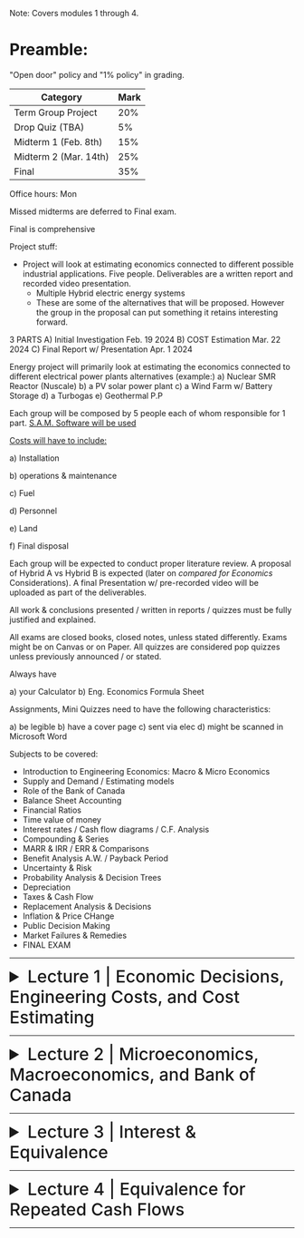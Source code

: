 Note: Covers modules 1 through 4.

# Preamble:

"Open door" policy and "1% policy" in grading.

| Category                     | Mark   |
|------------------------------|--------|
| Term Group Project           | 20%    |
| Drop Quiz (TBA)              | 5%     |
| Midterm 1 (Feb. 8th)         | 15%    |
| Midterm 2 (Mar. 14th)        | 25%    |
| Final                        | 35%    |

Office hours: Mon

Missed midterms are deferred to Final exam.

Final is comprehensive

Project stuff:

- Project will look at estimating economics connected to different possible industrial applications. Five people. Deliverables are a written report and recorded video presentation.
  - Multiple Hybrid electric energy systems
  - These are some of the alternatives that will be proposed. However the group in the proposal can put something it retains interesting forward.
 
3 PARTS
A) Initial Investigation Feb. 19 2024
B) COST Estimation Mar. 22 2024
C) Final Report w/ Presentation Apr. 1 2024

Energy project will primarily look at estimating the economics connected to different electrical power plants alternatives (example:)
a) Nuclear SMR Reactor (Nuscale)
b) a PV solar power plant
c) a Wind Farm w/ Battery Storage
d) a Turbogas
e) Geothermal P.P

Each group will be composed by 5 people each of whom responsible for 1 part. [S.A.M. Software will be used](https://sam.nrel.gov/)

<ins>Costs will have to include:</ins>

a) Installation

b) operations & maintenance

c) Fuel

d) Personnel

e) Land

f) Final disposal

Each group will be expected to conduct proper literature review. A proposal of Hybrid A vs Hybrid B is expected (later on *compared for Economics* Considerations). A final Presentation w/ pre-recorded video will be uploaded as part of the deliverables.

All work & conclusions presented / written in reports / quizzes must be fully justified and explained.

All exams are closed books, closed notes, unless stated differently. Exams might be on Canvas or on Paper. All quizzes are considered pop quizzes unless previously announced / or stated.

Always have

a) your Calculator
b) Eng. Economics Formula Sheet

Assignments, Mini Quizzes need to have the following characteristics:

a) be legible
b) have a cover page
c) sent via elec
d) might be scanned in Microsoft Word

Subjects to be covered:

- Introduction to Engineering Economics: Macro & Micro Economics
- Supply and Demand / Estimating models
- Role of the Bank of Canada
- Balance Sheet Accounting
- Financial Ratios
- Time value of money
- Interest rates / Cash flow diagrams / C.F. Analysis
- Compounding & Series
- MARR & IRR / ERR & Comparisons
- Benefit Analysis A.W. / Payback Period
- Uncertainty & Risk
- Probability Analysis & Decision Trees
- Depreciation
- Taxes & Cash Flow
- Replacement Analysis & Decisions
- Inflation & Price CHange
- Public Decision Making
- Market Failures & Remedies
- FINAL EXAM

---

<details>
  <summary style="font-size: 30px; font-weight: 500; cursor: pointer;">Lecture 1 | Economic Decisions, Engineering Costs, and Cost Estimating</summary>

# A Sea of Problems

Problems can be classified by levels of difficulty
- Simple (do not require much time or effort)
- Intermediate (primarily economic)
- Complex (mix of economic, political, and social/ethical)

# The Role of Engineering Economic Analysis

Engineering economic analysis is most suitable for intermediate problems and the economic aspects of complex problems. Such problems have the following characteristics:

1. The problem is *important* enough to justify serious thought and effort.
2. The problem can't be worked out in one's head-that is, a careful analysis *requires that we organize* the problem and all the various consequences.
3. The problem has economic aspects that are important in reaching a decision.

# The Decision-Making Process

![decision making](../static/EE_1_1.png)

## 1) Recognize the Problem - Once we are aware of the problem, we solve it as best we can

## 2) Define the goal or objective - The goal can be a grand, overall goal of a person or a firm, or it may be narrow and specific

## 3) Assemble Relevant Data - Obtaining information through market research or other data gathering is required. The time horizon of the problem (i.e. how long would it take to solve) must be assembled. A firm’s own accounting system is recognized as valuable data. Must also include financial consequences (costs and benefits):

- Market consequences
- Extra-market consequences
- Intangible consequences

## 4) Identify Feasible Alternatives
- Unless the best alternative is considered, the result will *always* be less than ideal
- Two types of alternatives are sometimes ignored:
  - Do-nothing” alternative
  - Unglamorous alternatives
- Ensure that all alternatives have been listed
- Impractical alternatives may lead to a better possibility

## 5) Select the Criteria for Determining the Best Alternative
- Define what we mean by “best” (i.e. term is variable and STC depending on problem)
- There must be at least one criterion, or a set of criteria, to evaluate which alternative is best
  - Ex. Maximum profit, minimize unemployment, create minimal disturbance to the environment, etc.

## 6) Construct a Model

The objective, relative data, feasible alternatives, and selection standards of the problem must be merged. In economic decision-making, this model is usually **mathematical.**

## 7) Predict the Outcomes for Each Alternative

To choose the best alternative, the outcomes for each alternative must be stated in a *comparable* way. 

The consequences of each alternative are usually evaluated in monetary terms, categorized by:

- Market consequences-where established market prices are available
- Extra-market consequences-no direct market prices, so priced indirectly
- Intangible consequences-valued by judgment, not monetary prices

In the short-term, costs and benefits can be considered to occur at the same time. A cash flow diagram is used to represent the timing of various costs and benefits. For longer-term problems, a common mistake is to assume that the current situation will be unchanged if the do-nothing alternative is chosen. *For example*, current profits may shrink or vanish as a result of the actions of competitors and the expectations of customers

## 8) Choose the Best Alternative

The right choice is the one that best meets the criteria after we have considered both the numerical and intangible consequences. Since intangible consequences are left out of the numerical calculations, they should be introduced into the decision-making at this point.

## 9) Audit the Results

An audit of the results is a comparison of what happened against the predictions.

Audits help *keep a project on track*, help *future estimates and assumptions*, and *provide an incentive* to give accurate estimates

# Ethics

Ethics can be described as **distinguishing right and wrong when making decisions**
- Establishing beliefs and moral obligations
- Defining values and fairness
- Determining duties and guidelines for conduct

Ethical decision-making requires:
- an understanding of the “context” of the problem,
- the possible choices, and
- the outcomes of each choice

## Ethical Dimensions in Decision-Making

In Canada, provincial and territorial associations of professional engineers are responsible for the regulation of the practice of engineering (Engineers Canada). For all engineers, difficulties arise when their actions are contrary to these written or internal codes.

## The Environment We Live In
The decision maker must ask who incurs the costs for the project and who receives the benefits. Ethical issues can be particularly difficult because there are often stakeholders with opposing viewpoints, and some of the data may be uncertain and hard to quantify.

(E.g., protecting the habitat of an endangered species versus flood-control projects that protect people, animals, and structures)

## Safety & Cost
Some of the most common and most difficult ethical dilemmas involve trade-offs between safety and cost. If a product is "too safe," it will be too expensive and it will not be used. And sometimes the cost is borne by one party and the risk by another. A balance must be struck between safety and cost.

## Emerging Issues and "Solutions"

Governments have prevented, limited, and exposed financial wrongdoing within corporations as a result of the latter breaching laws.

Globalization is an area of increasing importance within ethical considerations

## Importance of Ethics In Engineering and Engineering Economy

Mistakes can still be made even while acting ethically. The engineers' duty to speak out, within, and beyond their company is neccessary to protect the public.

# Engineering Decision Making for Current Costs
- If a decision is one where the results are known in a short period of time, it can be determined by:
  - Adding up costs and benefits between alternatives
  - Thereby, one can determine the best alternative

Example: (Tile for Plant Floor—fixed output)
- 1000 m<sup>2</sup>
- Tile A costs:
  - Purchase: $52/m<sup>2</sup>; Installation: $37,000
- Tile B costs:
  - Purchase: $63/m<sup>2</sup>; Installation: $28,000

Select Tile A to minimize cost for fixed output

![costs](../static/EE_1_2.png)

# Engineering Costs

## Fixed, Variable, Marginal, and Average Costs
- **Fixed**: Constant, unchanging costs
- **Variable**: Depends on the level of output or activity
- **Marginal**: Variable cost for one more unit
- **Average**: Total cost divided by the number of units
- **Break-even point**: The level of activity at which the total cost of providing the product, good, or service is equal to the revenue generated
- **Profit region**: Values of the variable x greater than the break-even point, where total revenue is greater than total costs
- **Loss region**: Values of the variable x less than the break-even point, where total cost is greater than total revenue

![costs](../static/EE_1_3.png)

### Problem
- A company operates a summer camp. The following cost data for a 12-week summer camp is as follows:
  - Charge per camper =$400/week
  - Variable cost per camper = $220/week
  - Fixed costs = $240,000 per summer season
  - Capacity per week = 200 campers

Determine the following:
- The total number of campers to breakeven for the season
- The profit if the camp is operated at 90% capacity
- The additional profit that can be made if a discount of $100 per week is given for another 10 campers

**a)** To break-even,

Total costs = Total revenue

240,000 + 220 (12)x = 400 (12)x

x = 240,000/ {(400 – 220)(12)} = 111 campers

**b)** 90% capacity

Number of campers = 0.90 (200) = 180

Profit = 180 (400) 12 – {240,000 + 180(12)(220) = $188,800

**c)** Additional profit = 10(12)(400 – 100) – 10(12)(220) = $9,600

- **Sunk Costs**
  - Money already spent due to a past decision
  - Should be disregarded in engineering economic analysis
- **Opportunity Costs**
  - The costs associated with a resource being used for an alternate task
  - Sometimes referred to as "forgone opportunity costs"
  - "An opportunity cost is the benefit that is forgone by engaging a business resource in a chosen activity instead of engaging that same resource in a forgone activity."
- **Recurring and Non-Recurring Costs**
  - Recurring: A cost that reoccurs at regular intervals
  - Non-recurring : One-of-a-kind cost recurring at irregular intervals
- **Incremental Costs**
  - Incremental: Cost differences between alternatives
- **Cash Costs versus Book Costs**
  - Cash costs: require a cash transaction out of one person’s pocket into the pocket of someone else
  - Book costs are recorded but are not transactions
    - Do not represent cash flows, thus are not included in engineering economic analysis
- **Life-Cycle Costs**
  - Designing products, goods, and services with a full and explicit recognition of the associated costs over their life cycles
  - Two key concepts:
    - The later a design change is made, the higher the cost
    - Decisions made early in the life cycle tend to “lock in” costs that will be incurred later

![life-cycle costs](../static/EE_1_4.png)

# Cost Estimating

**Types of Estimates**

- Rough Estimates
  - Quick/easy, high-level estimates where accuracy varies widely (accuracy of −30% to +60%)
- Budget Estimates
  - Used for budgeting projects where the accuracy is better than a rough estimate due to the extra effort used to make a determination (accuracy of −15% to +20%)
- Detailed Estimates
  - Estimates made from detailed designs using quantitative models and vendor quotes. High level of accuracy (accuracy of −3% to +5%)

**Difficulties in Estimation**

- One-of-a-Kind Estimates
  - First-run projects and projects that have never been done before
- Time and Effort Available
  - Human resources and time available for making estimates
 
## Estimating Models

- Per-Unit Model
  - Uses a per-unit factor (e.g., cost per square ft)
- Segmenting Model
  - “Divide and conquer” approach
  - Individual and component estimates are added together
- Cost Indexes
  - Historical change in costs as a ration relationship

![equations](../static/EE_1_5.png)

- Power-Sizing Model
  - Used to “scale up” or “scale down” known costs

![equations](../static/EE_1_6.png)

Where x is the power-sizing component
- x = 1.0 shows a linear power sizing component
- x < 1.0 shows the “economies” of scale
  - i.e., the more you buy, the cheaper per unit
- x > 1.0 shows a “diseconomies” of scale

- Triangulation
  - Approaching the estimate using different sources of data or different quantitative models to confirm the value initially calculated
- Improvement and the Learning Curve
  - A percentage or rate at which output is increased due to repetition
  
𝑇<sub>𝑁</sub> = 𝑇<sub>𝑖𝑛𝑖𝑡𝑖𝑎𝑙</sub> × 𝑁<sup>𝑏</sup>

- 𝑇<sub>𝑁</sub> = time required for Nth unit of production
- 𝑇<sub>𝑖𝑛𝑖𝑡𝑖𝑎𝑙</sub> = time required for the first unit of production
- 𝑁 = number of completed units
- 𝑏 = learning curve exponent

![equations](../static/EE_1_7.png)

• The Learning Curve: Problem
• In a complex assembly operation, it is found the learning curve rate is
70%. The standard time of 3 minutes per assembly is reached after the
110th unit.
• Calculate the time required for the very first unit.
• Calculate the time required for the 200th unit.

![solution](../static/EE_1_8.png)

## Estimating Benefits

Economic analysis often requires considering the benefits as well as the costs.

- Many of the same methods used to calculate costs can be used to calculate benefits
- Benefits are typically in the future, which sometimes makes them more difficult to estimate

# Cash Flow Diagrams
- Drawing a Cash Flow Diagram
- The Cash Flow Diagram (CFD) shows when all cash flows occur
- Look at Figure 1-7 and the $100 positive cash flow at the end of Period 2
- In a CFD, the end of Period N is always the same time as the beginning of Period N+1

![cashflowdiagram](../static/EE_1_9_1.png)

![cashflowdiagram](../static/EE_1_9_2.png)

## Categories of Cash Flow
- First cost: Expense of building or of buying and installing
- Operations and maintenance (O&M): Annual expense, such as electricity, labor, and minor repairs
- Salvage value: Receipt at project termination for sale or transfer of the equipment (can be a salvage cost)
- Revenues: Annual receipts due to sale of products or services
- Overhaul: Major capital expenditure that occurs during the life of the asset

</details>

---

<details>
  <summary style="font-size: 30px; font-weight: 500; cursor: pointer;">Lecture 2 | Microeconomics, Macroeconomics, and Bank of Canada</summary>

# Outline
- Differentiate between Microeconomics and Macroeconomics
- Learn the main principles of Microeconomics and Macroeconomics
- Understand the laws of supply and demand, price elasticity, utility theory
- Understand the role of Bank of Canada

# Macroeconomics vs. Microeconomics
| **MICROECONOMIC QUESTIONS** | **MACROECONOMIC QUESTIONS** |
|-------------------------|-------------------------|
| Go to business school or take a job? | How many people are employed in the economy as a whole? |
| What determines the salary offered by Citibank to John Smith, a new Columbia MBA? | What determines the overall salary levels paid to workers in a given year? |
| What determines the cost to a university or college of offering a new course? | What determines the overall level of prices in the economy as a whole? |
| What government policies should be adopted to make it easier for low-income students to attend college? | What government policies should be adopted to promote full employment and growth in the economy as a whole? |
| What determines whether Citibank opens a new office in Shanghai? | What determines the overall trade in goods, services and financial assets between the U.S. and the rest of the world? |

- Microeconomics focuses on how decisions are made by individuals and firms and the consequences of those decisions.
  - Example: How much it would cost for a university or college to offer a new course ─ the cost of the instructor’s salary, the classroom facilities, the class materials, and so on. Having determined the cost, the school can then decide whether or not to offer the course by weighing the costs and benefits.
- Macroeconomics examines the aggregate behavior of the economy (i.e. how the actions of all the individuals and firms in the economy interact to produce a particular level of economic performance as a whole).
  - Example: Overall level of prices in the economy (how high or how low they are relative to prices last year) rather than the price of a particular good or service.

# Microeconomics – Main Concepts
- Scarcity and rivalry
- Supply, demand and equilibrium
- Price elasticity
- Incentives and behaviors
- Utility theory
- Production theory
- Law of diminishing returns
- Law of increasing returns to scale
- Economic shortage and surplus
- Principle of comparative advantage
- Production possibilities
- Profit

## Individual Choice: The Core of Economics
- A resource is anything that can be used to produce something else.
  - Ex.: Land, labor, physical capital, human capital
- Resources are scarce—the quantity available isn’t large enough to satisfy all productive uses.
  - Ex.: Petroleum, lumber, intelligence
- Individual choice is the decision by an individual about what to do, which necessarily involves a decision about what not to do.
- Principles behind the individual choices include the following:
  - Resources are scarce.
  - The real cost of something is what you must give up to get it.
  - “How much?” is a decision at the margin.
  - People usually take advantage of opportunities to make themselves better off.

# Supply, Demand and Equilibrium
- The law of demand states that quantity purchased varies inversely with price. In other words, the higher the price, the lower the quantity demanded.
- The law of supply says that as the price of an item goes up, suppliers will attempt to maximize their profits by increasing the number of items for sale.
- Focuses on supply and demand as the driving forces behind the production, pricing, and consumption of goods and services.
- Consumers and producers of a good vary the price and quantity of the good traded between them until price hits an
- **equilibrium point**: total quantity of the goods demanded = total quantity of the goods supplied

![s&d](../static/EE_2_1_1.png)

![s&d](../static/EE_2_1_2.png)

![s&d](../static/EE_2_1_3.png)

## Price Elasticity of Demand
- An economic measure of the change in the quantity demanded or purchased of a product in relation to its price change.

Price Elasticity of Demand = % Change in Quantity Demanded / % Change in Price

- Price Elasticity of Demand < 1  => inelastic
  - e.g. oil, cigarettes
- Price Elasticity of Demand > 1  => elastic
  -  e.g. restaurant meals

![price elasticity demand](../static/EE_2_2_1.png)

## Price Elasticity of Supply
- An economic measure of the responsiveness to the supply of a good or service after a change in its market price. The supply of a good will increase when its price rises and will decrease when its price decreases.

Price Elasticity of Supply = % Change in Quantity Supply / % Change in Price

- Price Elasticity of Supply < 1  => inelastic
- Price Elasticity of Supply > 1  => elastic

![price elasticity supply](../static/EE_2_2_2.png)

# Incentives and Behaviors
- Focuses on situations that motivate individuals or firms to behave in a certain way. Has two types:
  - Positive incentives
    - E.g., rewards and payments, social status, etc.
  - Disincentives or negative incentive
    - Fines and taxes
  - Incentives could backfire.
    - Paying people to donate blood.
    - Fining people if they are late to pick up their children from day-care.

## Utility Theory
Consumers will choose to purchase goods that will maximize their “utility,” depending on how much money they have available to spend.
- Usefulness, worth, values, benefit, satisfaction or happiness.

![law of increasing/decreasing](../static/EE_2_3.png)

# Macroeconomics – Main Concepts
- Circular Flow of Income
- Gross Domestic Product
- Measuring growth
- Unemployment
- Prices and inflation
- Aggregate demand and supply
- Labor productivity
- Recessions and expansions
- Macroeconomic policies


![circular flow model](../static/EE_2_4.png)


## Macroeconomics vs. Microeconomics
In macroeconomics, the behavior of the whole macroeconomy is, indeed, greater than the sum of individual actions and market outcomes.
- Example: **Paradox of thrift**: when families and businesses are worried about the possibility of economic hard times, they prepare by cutting their spending.
- This reduction in spending depresses the economy as consumers spend less and businesses react by laying off workers.
- As a result, families and businesses may end up worse off than if they hadn’t tried to act responsibly by cutting their spending.

Economic activity is measured using Gross Domestic Product (GDP). **Gross Domestic Product** is the market value of the final goods and services produced in a country during a given period.

## Macroeconomics: Theory and Policy
- In a **self-regulating economy**, problems such as unemployment are **resolved without government intervention**, through the working of the **invisible hand**.
- According to **Keynesian economics**, economic slumps are caused by inadequate spending and they can be mitigated by government intervention.
- **Monetary policy** uses changes in the quantity of money to alter interest rates and affect overall spending.
- **Fiscal policy** uses changes in government spending and taxes to affect overall spending.

# The Business Cycle
- The **business cycle** is the short-run alternation between economic downturns and economic upturns.
- A **depression** is a very deep and prolonged downturn.
- **Recessions** are periods of economic downturns when output and employment are falling.
- **Expansions**, sometimes called recoveries, are periods of economic upturns when output and employment are rising.
- The point at which the economy turns from expansion to recession is a **business-cycle peak**.
- The point at which the economy turns from recession to expansion is a **business-cycle trough**.

![business cycle](../static/EE_2_5_1.png)

![recessions + expansions](../static/EE_2_5_2.png)

![canada unemployment rate](../static/EE_2_5_3.png)

![us unemployment rate](../static/EE_2_5_4.png)

## Taming the Business Cycle
- Policy efforts undertaken to reduce the severity of recessions are called **stabilization policy**.
- One type of stabilization policy is **monetary policy**: changes in the quantity of money or the interest rate.
- The second type of stabilization policy is **fiscal policy**: changes in tax policy or government spending, or both.

## Central Banks
- A central bank is a financial institution that is responsible for overseeing the monetary system and policy of a nation or group of nations, regulating its money supply, and setting interest rates.
- Central banks enact monetary policy, by easing or tightening the money supply and availability of credit, central banks seek to keep a nation's economy on an even keel.
- A central bank sets requirements for the banking industry, such as the amount of cash reserves banks must maintain vis-à-vis their deposits. A central bank can be a lender of last resort to troubled financial institutions and even governments.
- The critical feature of a central bank—distinguishing it from commercial banks—is its legal monopoly status, which gives it the privilege to issue banknotes and cash. Private commercial banks are only permitted to issue demand liabilities, such as checking deposits.

### The Bank of Canada:
Main areas of responsibility
- The Bank of Canada is the nation's central bank. Its principal role is "to promote the economic and financial welfare of Canada"
- Monetary policy: The Bank influences the supply of money circulating in the economy, using its monetary policy framework to keep inflation low and stable.
- Financial system: The Bank promotes safe, sound and efficient financial systems, within Canada and internationally, and conducts transactions in financial markets in support of these objectives.
- Currency: The Bank designs, issues and distributes Canada’s bank notes.
- Funds management: The Bank is the "fiscal agent" for the Government of Canada, managing its public debt programs and foreign exchange reserves.
- Retail payments supervision: Under the Retail Payment Activities Act, the Bank will be responsible for supervising payment service providers.
</details>

---

<details>
  <summary style="font-size: 30px; font-weight: 500; cursor: pointer;">Lecture 3 | Interest & Equivalence</summary>

# The Role of Accounting
- Engineering economy focuses on the financial aspects of projects, whereas accounting focuses on the financial aspects of firms
- Three functions within businesses:
    1) Engineering economics: Analyzes economic impact of alternatives and projects over their life cycles
    2) Accounting: Determines the dollar impact of past decisions, reports on the economic viability of a unit or firm, and evaluates potential funding sources
    3) Management: Allocates available investment funds to projects, evaluates unit and firm performance, allocates resources, and selects and directs personnel
 
## Accounting for Business Transactions
- A business transaction involves two parties and the exchange of dollars (or the promise of dollars) for a product or service
  - Accounting functions:
    - Records, analyzes, and reports on transactions
    - Summarizes and analyzes financial data
    - Provides data for general accounting and cost accounting

# Primary Accounting Statements
- Balance sheet:
  - A firm’s financial condition at a specific time
  - Lists a firm’s assets, liabilities, and equity
- Income statement:
  - A firm’s performance over a period of time

## Balance Sheet

![balance sheet](../static/EE_3_1.png)

- Assets: Owned by the firm and have monetary value
- Liabilities: Dollar claims against the firm
  - Short-term (current): Due within one year
  - Long-term: Longer due dates (mortgages, bonds, loans, etc.)
- Equity (or net worth): represents funding from the firm and its owners (the shareholders)
  - At any point in time the difference between the total worth minus what is owed
- Fundamental accounting equation:
  - Assets = Liabilities + Equity
 
### Accounting

- For Engineered Industries
  - Total assets are $13,815,000
  - Total current and long-term liabilities are $2,180,000 and $1,200,000, respectively
  - Total equity is $10,435,000

- Fundamental accounting equation:
  - Assets = Liabilities + Equity
  - $13,815,000 = $3,380,000 + $10,435,000

- Working Capital
  - Working capital = Current assets – Current liabilities
  - For Engineered Industries, there would be $8,770,000 − $2,180,000 = $6,590,000 available in working capital

- Financial Ratios Derived from Balance Sheet Data
  - Firm’s health can be evaluated through ratios of quantities on the balance sheet
  - Current ratio = Current assets/Current liabilities
    - Shows the ability of a firm to cover current liabilities
    - Historically, firms have aimed to be at or above a ratio of 2.0
      - The current ratio is above 2 **(8,770,000/2,180,000 = 4.02)**

  - Acid-test ratio (or quick ratio) = Quick assets/Total current liabilities
    - With ~90 days
    - Shows the ability of a firm to pay debt quickly
    - Current inventories are excluded from quick assets due to the time required to sell them
    - Above 1
      - The acid-test ratio is well above 1 **[(1,940,000 + 950,000 + 4,100,000)/2,180,000 = 3.21]**

## Income statement

![income statement](../static/EE_3_2.png)

- Also known as the profit and loss statement
- Summarizes the firm’s revenues and expenses over a period of time (month, quarter, year, etc.)
- Used to evaluate revenue and expenses that occur in the interval between consecutive balance sheet statements
- The income statement reports the firm’s net income (profit) or loss by subtracting expenses from revenues
- Revenues − Expenses = Net profit (Loss)
- If revenues minus expenses is positive, there has been a profit; if it is negative, a loss has occurred

### Accounting

- For Engineered Industries
- Total revenues = $18,350,000
- Total expenses = $17,230,000
- **Net income = Revenues - Expenses**
  = $18,350,000 - $17,230,000
  = $1,120,000 before taxes
($730,000 after taxes)

- Financial Ratios Derived from Balance Sheet Data
- **Net Profit Ratio = Net profit/Net sales revenue**
  - Indicates cost efficiency of operations and firm’s ability to convert sales into profits
  - Net sales revenue equals sales minus returns and allowances
    - For Engineered Industries, the net profit ratio is **730,000/18,030,000 = 0.040 = 4.0%**
      
- **Interest Coverage Ratio = Total Income/Interest Payments**
  - Indicates how much revenue must drop to affect the firm’s ability to finance its debt
  - It should be at least 3.0 for industrial firms
  - Total income is total revenues minus all expenses except interest payments
    - Engineered Industries has an interest coverage ratio of **(18,350,000 − 17,110,000)/120,000 = 10.3**

- Linking the Balance Sheet, Income Statement, and Capital Transactions
  - There are many links between the balance sheet, income statement, and cash flows that make up business transactions
  - For engineering economic analysis, the following links are the most important:
    - Overall profit or loss (income statement) and the starting and ending equity (balance sheets)
    - Acquisition of capital assets
    - Depreciation of capital assets

- Linking the Balance Sheet, Income Statement, and Capital Transactions, cont’d
  - The overall profit or loss during the year (shown on the income statement) is reflected in the change in retained earnings (RE) between the balance sheets at the beginning and end of the year
  - To find the change in retained earnings (RE), one must also subtract any dividends distributed to the owners and add the value of any new capital stock sold
  - Change in Retained Earnings (RE):
    - **RE<sub>end</sub> = RE<sub>beg</sub> + Net Income(or Loss) + New Stock – Dividends**

![example](../static/EE_3_3.png)

- Cost accounting: Used to develop product costs, determine the mix of labour, materials, and other costs in a production setting, and to evaluate outsourcing and subcontracting possibilities

![traditional cost accounting](../static/EE_3_4.png)

- **Direct and Indirect Costs**
  - Costs incurred to produce a product or service are traditionally classified as either direct or indirect (overhead)
  - **Direct costs**: Activities directly associated with the final product or service produced (e.g., materials, labour, etc.)
  - **Indirect costs**: Costs not easily linked directly to individual products or services (e.g., machine depreciation, management/sales/administration costs, etc.)

## Indirect Cost Allocation
- Indirect costs are sometimes allocated across projects through “absorption costing”
- Allocating overhead costs based on factors (burden vehicle), such as:
1. number of direct-labour costs each project has
2. direct-labour hours
3. direct-material cost
4. total direct cost

## Other Problems to Watch For
- Centralized accounting systems have often been accused by project managers of being too slow or “untimely”
- If an organization establishes numerous files and systems so that stakeholders have the timely data they need, the level of accuracy in one or all systems may be low
  - Analysts making cost estimates will have to consider other internal data sources.
- Inventory or land valued too low because its based on acquisition cost
- Capital equipment being valued too high or too low depending on the depreciation methods and company policy

</details>

---

<details>
  <summary style="font-size: 30px; font-weight: 500; cursor: pointer;">Lecture 4 | Equivalence for Repeated Cash Flows</summary>

# Computing Cash Flows
- We describe the benefits and costs as receipts (cash flowing in) and disbursements (cash flowing out) at different points in time
- The foundation of engineering economic analysis are techniques for comparing the value of money at different dates

## Time Value of Money
- When monetary consequences of an alternative occur in a considerable period, we cannot simply add up the various sums of money
- Money
  - It has value over time
  - It is a valuable asset that people are willing to pay to have it available to use
  - It can be rented in roughly the same way that an apartment is rented
    - The charge is called interest instead of rent
    - Our preference for having money now rather than money in the future differs from person to person
      - The preference for having money now rather than later has nothing to do with inflation
    - The bank expresses the time value it puts on money by publishing its interest rate

### Simple Interest
- Interest that is computed only on the original sum and not on accrued interest
  - **Total interest earned = P × i × n = Pin**
    - Where: P = present sum, i = interest rate/period, and n = # of time periods (e.g. years)
  - **Total money after n periods (F) = P + Pin or F = P(1+in)**
    - Where: F = future sum
     
![simple interest ex](../static/EE_4.1.png)

### Compound Interest
- In practice, interest is determined using the compound interest method.
- Simple interest is normally not used unless specifically stated otherwise
- Interest is calculated on the accumulated amount and not simply on the original amount
  - Interest on top of interest

Below, consider a $25,000 loan at 10%/year

| Year "n" | Total in Year "n" | Interest accumulated at end of year "n" | Amount accumulated at end of year "n" |
|-|-|-|-|
| 1 | $25,000 | $2,500 | $27,500 |
| 2 | $27,500 | $2,750 | $30,250 |
| 3 | $30,250 | $3,025 | $33,275 |
| 4 | $33,275 | $3,327.50 | $36,602.50 |

## Repaying a Debt
- There are many ways in which debts are repaid, including the following three plans:
1. Constant principal
2. Interest only
3. Constant payments

# Equivalence
- Equivalence with respect to the “time value of money” implies that a sum of money in one time period may have the same “value” to a different sum in another time period with respect to an interest rate.
  - Example:
    - $1000 now is equivalent to:
      - $1100 one year from now at 10% per year
      - $1050 one year from now at 5% per year
      - $1210 two years from now at 10% per year
      - $1102 two years from now at 5% per year

- Equivalence is dependent on interest rate.
- Equivalence is useful when:
  - There are cash flows (positive and/or negative) over “n” time periods that need to be compared
  - There are alternative comparisons of multiple cash flows
    - Alternative projects with cash flows over “n” time periods


## Single-Payment Compound Interest

### Formulas
- Notation:
- i = interest rate per interest period
- n = number of interest periods
- P = a present sum of money
- F = a future sum of money at the end of the nth interest period, which is equivalent to P at the interest rate i

Assuming interest rate (n) is in years,

  After one year, the future amount at the end of year one would be
  **F = P(1 + i)**

  After two years, the future amount at the end of year two, including the additional interest from year one, would be
  **F = P(1 + i) + iP(1 + i)**

  Equivalent to:
  **F = P(1 + i)(1 + i)** or **P(1 + i)<sup>2</sup>**

  Generalizing:
  **F = P(1 + i)<sup>n</sup>**

### Simple and Compound Interest: Problem

How much more would you owe at the end of 4 years using:
- simple interest at 9% per year or
- compound interest at 9% per year

if you borrowed $150,000 now?

### Solution

_Simple Interest_

F = P + Pin = 150,000 + 150,000(0.09)(4)

F = $204,000

_Compound Interest_

F = P(1 + i)<sup>n</sup>

F = 150,000(1.09)<sup>4</sup>

F = $211,737.24

211,737.24 – 204,000 = $7737.24

You would owe **$7737.24** more with a compound interest arrangement.

![simple interest ex](../static/EE_4.2.png)

![simple interest ex](../static/EE_4.3.png)

![simple interest ex](../static/EE_4.4.png)

![simple interest ex](../static/EE_4.5.png)

# Nominal and Effective Interest
- When specifying an interest rate, we implicitly mention two time periods
- We pay an interest rate of i per time_period1, compounded every time_period2
- Effective interest rate: when these time periods are both the same
- Nominal interest rate: when the two time periods don’t match

## Interest Rate Statements
The terms ‘nominal’ and ‘effective’ enter into consideration when the interest period is less than one year.

**New time-based definitions to understand and remember:**

- Interest period (t) – period of time over which interest is expressed.
  - For example, 1% per month.
- Compounding period (CP) – Shortest time unit over which interest is charged or earned.
  - For example,10% per year compounded monthly.
- Compounding frequency (m) – Number of times compounding occurs within the interest period t

## Understanding Interest Rate Terminology
- A nominal interest rate (r) is obtained by multiplying an interest rate that is expressed over a short time period by the number of compounding periods in a longer time period: That is:
  - r = interest rate per period x number of compounding periods
    - Example: If i = 1% per month, nominal rate per year is
    - r = (1)(12) = 12% per year)
      
- Effective interest rates (i) take compounding into account (effective rates can be obtained from nominal rates via a formula to be discussed later).

IMPORTANT: **Nominal interest rates** are essentially **simple interest rates**. Therefore, they **can never be used in interest formulas**. **Effective rates** must **always be used hereafter in all interest formulas**.

![More About Interest Rate Technologyx](../static/EE_4.6.png)

## Effective Annual Interest Rates

Nominal rates are converted into effective annual rates via the equation:
𝒊𝒂 = 𝟏 + 𝒓/𝒎 𝒎 − 𝟏
𝒊𝒂 = 𝟏 + 𝒊 𝒎 − 𝟏

where 
- i<sub>a</sub> = effective annual interest rate
- i = effective rate for one compounding period
- m = number times interest is compounded per year
  - Example: For a nominal interest rate of 12% per year, determine the nominal and effective rates per year for (a) quarterly, and (b) monthly compounding
  - Solution:
    - (a) Nominal r / year = 12% per year
          Nominal r / quarter = 12/4 = 3.0% per quarter
          Effective i / year = (1 + 0.03)4 − 1 = 12.55% per year
    - (b) Nominal r /month = 12/12 = 1.0% per month
          Effective i / year = (1 + 0.01)12 − 1 = 12.68% per year

# Continuous Compounding
- The number of compounding periods depends on the number of subdivisions.
- A nominal interest rate of 12%/year compounded:
  - m = 1: yearly (equals 12% effective yearly)
  - m = 2: semi-annually (equals 12.360% effective yearly)
  - m = 4: quarterly (equals 12.551% effective yearly)
  - m = 52: weekly (equals 12.734% effective yearly)
  - m = 365: daily (equals 12.747% effective yearly)
  - m = 525600: hourly (equals 12.749% effective yearly)
- Note: we are approaching a limit!
- For infinite compounding periods (continuously compounded):
  - 𝑖_𝑎=(𝑒𝑟)−1
  
- To find compound amount and present worth for continuous compounding and a single payment, we write:
- Compound amount F = P(ern) = P[F/P, r, n]
- Present worth P = F(e−rn) = F[P/F, r, n]
- Square brackets around the factors denote continuous compounding.

## Equivalence and Sustainability
- The formulas and methods we use give reasonable results when applied to time spans of less than a century, but can be misleading when applied to longer time periods
- Many of the problems humanity currently faces require us to plan on a time scale of centuries or longer

</details>

---
